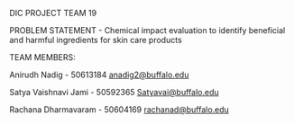 DIC PROJECT TEAM 19

PROBLEM STATEMENT -  Chemical impact evaluation to identify beneficial and harmful ingredients for skin care products

TEAM MEMBERS:

Anirudh Nadig - 50613184 anadig2@buffalo.edu

Satya Vaishnavi Jami - 50592365 Satyavai@buffalo.edu

Rachana Dharmavaram - 50604169 rachanad@buffalo.edu
